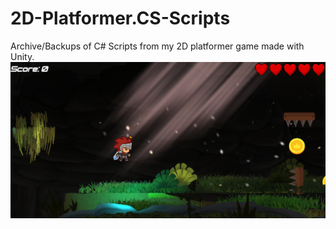 # 2D-Platformer.CS-Scripts
Archive/Backups of C# Scripts from my 2D platformer game made with Unity.
<br>
![Screenshot](2d.png)
